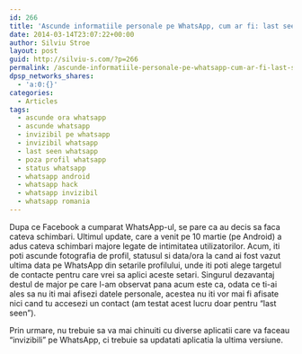 ```yaml
---
id: 266
title: 'Ascunde informatiile personale pe WhatsApp, cum ar fi: last seen, status si profile picture'
date: 2014-03-14T23:07:22+00:00
author: Silviu Stroe
layout: post
guid: http://silviu-s.com/?p=266
permalink: /ascunde-informatiile-personale-pe-whatsapp-cum-ar-fi-last-seen-status-si-profile-picture/
dpsp_networks_shares:
  - 'a:0:{}'
categories:
  - Articles
tags:
  - ascunde ora whatsapp
  - ascunde whatsapp
  - invizibil pe whatsapp
  - invizibil whatsapp
  - last seen whatsapp
  - poza profil whatsapp
  - status whatsapp
  - whatsapp android
  - whatsapp hack
  - whatsapp invizibil
  - whatsapp romania
---
```

Dupa ce Facebook a cumparat WhatsApp-ul, se pare ca au decis sa faca cateva schimbari. Ultimul update, care a venit pe 10 martie (pe Android) a adus cateva schimbari majore legate de intimitatea utilizatorilor. Acum, iti poti ascunde fotografia de profil, statusul si data/ora la cand ai fost vazut ultima data pe WhatsApp din setarile profilului, unde iti poti alege targetul de contacte pentru care vrei sa aplici aceste setari. Singurul dezavantaj destul de major pe care l-am observat pana acum este ca, odata ce ti-ai ales sa nu iti mai afisezi datele personale, acestea nu iti vor mai fi afisate nici cand tu accesezi un contact (am testat acest lucru doar pentru “last seen”).

Prin urmare, nu trebuie sa va mai chinuiti cu diverse aplicatii care va faceau “invizibili” pe WhatsApp, ci trebuie sa updatati aplicatia la ultima versiune.
